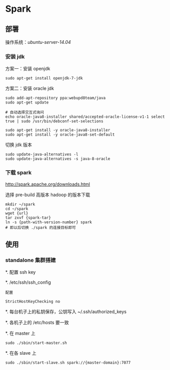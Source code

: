 # Spark 


## 部署

操作系统：*ubuntu-server-14.04*


### 安装 jdk

方案一：安装 openjdk

```
sudo apt-get install openjdk-7-jdk
```

方案二：安装 oracle jdk

```
sudo add-apt-repository ppa:webupd8team/java
sudo apt-get update

# 自动选择交互式询问
echo oracle-java8-installer shared/accepted-oracle-license-v1-1 select true | sudo /usr/bin/debconf-set-selections

sudo apt-get install -y oracle-java8-installer
sudo apt-get install -y oracle-java8-set-default
```

切换 jdk 版本

```
sudo update-java-alternatives -l
sudo update-java-alternatives -s java-8-oracle
```

### 下载 spark

http://spark.apache.org/downloads.html

选择 pre-build 高版本 hadoop 的版本下载

```
mkdir ~/spark
cd ~/spark
wget {url}
tar zxvf {spark-tar}
ln -s {path-with-version-number} spark
# 即以后切换 ./spark 的连接目标即可
```

## 使用

### standalone 集群搭建

*. 配置 ssh key

*. /etc/ssh/ssh_config

    配置

    StrictHostKeyChecking no

*. 每台机子上的私钥保存，公钥写入 ~/.ssh/authorized_keys

*. 各机子上的 /etc/hosts 要一致

*. 在 master 上

    sudo ./sbin/start-master.sh

*. 在各 slave 上

    sudo ./sbin/start-slave.sh spark://{master-domain}:7077